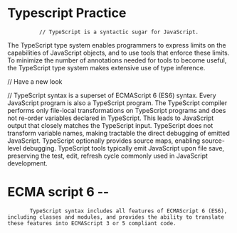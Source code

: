 # Typescript Practice 
              // TypeScript is a syntactic sugar for JavaScript. 

The TypeScript type system enables programmers to express limits on the capabilities of JavaScript objects, and to use tools that enforce these limits. To minimize the number of annotations needed for tools to become useful, the TypeScript type system makes extensive use of type inference.

// Have a new look

// TypeScript syntax is a superset of ECMAScript 6 (ES6) syntax. Every JavaScript program is also a TypeScript program. The TypeScript compiler performs only file-local transformations on TypeScript programs and does not re-order variables declared in TypeScript. This leads to JavaScript output that closely matches the TypeScript input. TypeScript does not transform variable names, making tractable the direct debugging of emitted JavaScript. TypeScript optionally provides source maps, enabling source-level debugging. TypeScript tools typically emit JavaScript upon file save, preserving the test, edit, refresh cycle commonly used in JavaScript development.

# ECMA script 6 -- 
           TypeScript syntax includes all features of ECMAScript 6 (ES6), including classes and modules, and provides the ability to translate these features into ECMAScript 3 or 5 compliant code.

   
